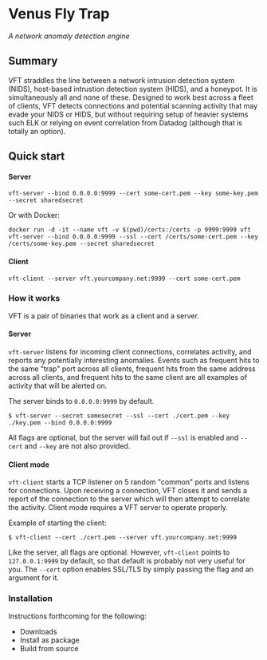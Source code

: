 # Venus Fly Trap

_A network anomaly detection engine_

## Summary

VFT straddles the line between a network intrusion detection system (NIDS), host-based intrustion detection system (HIDS), and a honeypot. It is simultaneously all and none of these. Designed to work best across a fleet of clients, VFT detects connections and potential scanning activity that may evade your NIDS or HIDS, but without requiring setup of heavier systems such ELK or relying on event correlation from Datadog (although that is totally an option). 

## Quick start

#### Server

`vft-server --bind 0.0.0.0:9999 --cert some-cert.pem --key some-key.pem --secret sharedsecret`

Or with Docker:

`docker run -d -it --name vft -v $(pwd)/certs:/certs -p 9999:9999 vft vft-server --bind 0.0.0.0:9999 --ssl --cert /certs/some-cert.pem --key /certs/some-key.pem --secret sharedsecret`

#### Client

`vft-client --server vft.yourcompany.net:9999 --cert some-cert.pem`

### How it works

VFT is a pair of binaries that work as a client and a server.

#### Server

`vft-server` listens for incoming client connections, correlates activity, and reports any potentially interesting anomalies. Events such as frequent hits to the same "trap" port across all clients, frequent hits from the same address across all clients, and frequent hits to the same client are all examples of activity that will be alerted on.

The server binds to `0.0.0.0:9999` by default.
```
$ vft-server --secret somesecret --ssl --cert ./cert.pem --key ./key.pem --bind 0.0.0.0:9999
```

All flags are optional, but the server will fail out if `--ssl` is enabled and `--cert` and `--key` are not also provided.

#### Client mode

`vft-client` starts a TCP listener on 5 random "common" ports and listens for connections. Upon receiving a connection, VFT closes it and sends a report of the connection to the server which will then attempt to correlate the activity. Client mode requires a VFT server to operate properly.

Example of starting the client:
```
$ vft-client --cert ./cert.pem --server vft.yourcompany.net:9999
```

Like the server, all flags are optional. However, `vft-client` points to `127.0.0.1:9999` by default, so that default is probably not very useful for you. The `--cert` option enables SSL/TLS by simply passing the flag and an argument for it.

### Installation

Instructions forthcoming for the following:
  - Downloads
  - Install as package
  - Build from source

